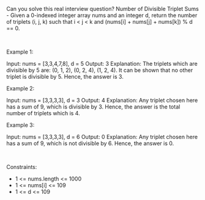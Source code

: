 Can you solve this real interview question? Number of Divisible Triplet Sums - Given a 0-indexed integer array nums and an integer d, return the number of triplets (i, j, k) such that i < j < k and (nums[i] + nums[j] + nums[k]) % d == 0.

 

Example 1:


Input: nums = [3,3,4,7,8], d = 5
Output: 3
Explanation: The triplets which are divisible by 5 are: (0, 1, 2), (0, 2, 4), (1, 2, 4).
It can be shown that no other triplet is divisible by 5. Hence, the answer is 3.


Example 2:


Input: nums = [3,3,3,3], d = 3
Output: 4
Explanation: Any triplet chosen here has a sum of 9, which is divisible by 3. Hence, the answer is the total number of triplets which is 4.


Example 3:


Input: nums = [3,3,3,3], d = 6
Output: 0
Explanation: Any triplet chosen here has a sum of 9, which is not divisible by 6. Hence, the answer is 0.


 

Constraints:

 * 1 <= nums.length <= 1000
 * 1 <= nums[i] <= 109
 * 1 <= d <= 109